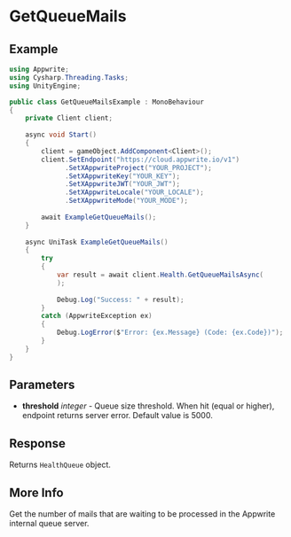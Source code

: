 # GetQueueMails

## Example

```csharp
using Appwrite;
using Cysharp.Threading.Tasks;
using UnityEngine;

public class GetQueueMailsExample : MonoBehaviour
{
    private Client client;
    
    async void Start()
    {
        client = gameObject.AddComponent<Client>();
        client.SetEndpoint("https://cloud.appwrite.io/v1")
              .SetXAppwriteProject("YOUR_PROJECT");
              .SetXAppwriteKey("YOUR_KEY");
              .SetXAppwriteJWT("YOUR_JWT");
              .SetXAppwriteLocale("YOUR_LOCALE");
              .SetXAppwriteMode("YOUR_MODE");
        
        await ExampleGetQueueMails();
    }
    
    async UniTask ExampleGetQueueMails()
    {
        try
        {
            var result = await client.Health.GetQueueMailsAsync(
            );
            
            Debug.Log("Success: " + result);
        }
        catch (AppwriteException ex)
        {
            Debug.LogError($"Error: {ex.Message} (Code: {ex.Code})");
        }
    }
}
```

## Parameters

- **threshold** *integer* - Queue size threshold. When hit (equal or higher), endpoint returns server error. Default value is 5000.

## Response

Returns `HealthQueue` object.
## More Info

Get the number of mails that are waiting to be processed in the Appwrite internal queue server.
